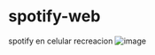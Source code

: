 # spotify-web
spotify en celular recreacion
![image](https://github.com/nieldro/spotify-web/assets/129008468/a77317c2-88ad-4de6-8730-343f4632599b)
